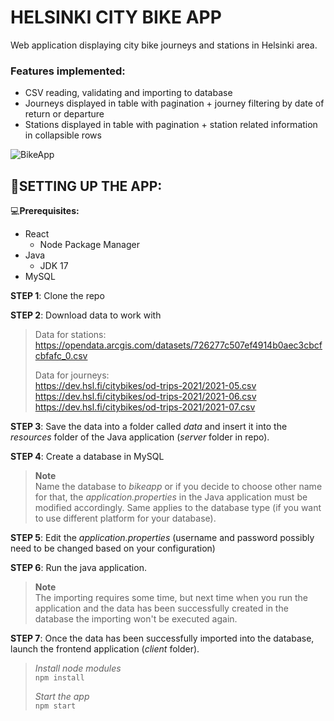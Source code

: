 # HELSINKI CITY BIKE APP
Web application displaying city bike journeys and stations in Helsinki area.

### **Features implemented:**
- CSV reading, validating and importing to database
- Journeys displayed in table with pagination + journey filtering by date of return or departure
- Stations displayed in table with pagination + station related information in collapsible rows

![BikeApp](https://i.imgur.com/Et5Ahr7.gif)

## 👏SETTING UP THE APP:

💻**Prerequisites:**
- React
  - Node Package Manager
- Java
  - JDK 17
- MySQL

**STEP 1**: Clone the repo <br>

**STEP 2**: Download data to work with<br>

>Data for stations:<br>
>https://opendata.arcgis.com/datasets/726277c507ef4914b0aec3cbcfcbfafc_0.csv<br>
>
>Data for journeys:<br>
>https://dev.hsl.fi/citybikes/od-trips-2021/2021-05.csv<br>
>https://dev.hsl.fi/citybikes/od-trips-2021/2021-06.csv<br>
>https://dev.hsl.fi/citybikes/od-trips-2021/2021-07.csv<br>

**STEP 3**: Save the data into a folder called *data* and insert it into the *resources* folder of the Java application (*server* folder in repo).

**STEP 4**: Create a database in MySQL
> **Note** <br>
> Name the database to *bikeapp* or if you decide to choose other name for that, the *application.properties* in the Java application must be modified accordingly.
> Same applies to the database type (if you want to use different platform for your database).

**STEP 5**: Edit the *application.properties* (username and password possibly need to be changed based on your configuration)

**STEP 6**: Run the java application.

> **Note** <br>
> The importing requires some time, but next time when you run the application and the data has been successfully created in the database the importing won't be executed again.

**STEP 7**: Once the data has been successfully imported into the database, launch the frontend application (*client* folder). <br>

>*Install node modules*<br>
>```npm install```<br>
>
>*Start the app*<br>
>```npm start```<br>




